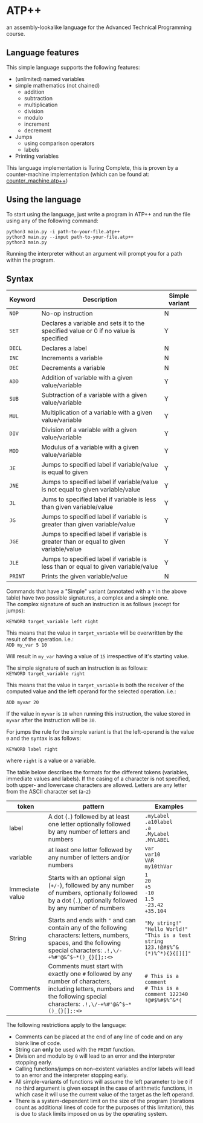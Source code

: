 
  
# ATP++  
an assembly-lookalike language for the Advanced Technical Programming course.  
  
## Language features  
This simple language supports the following features:  
  
- (unlimited) named variables  
- simple mathematics (not chained)  
   - addition  
   - subtraction  
   - multiplication  
   - division  
   - modulo  
   - increment  
   - decrement  
- Jumps  
   - using comparison operators  
   - labels  
- Printing variables  
  
This language implementation is Turing Complete, this is proven by a counter-machine implementation (which can be found at: [counter_machine.atp++](https://github.com/florianhumblot/ATPpp/blob/master/example_programs/counter_machine.atp++))  
  
## Using the language  
  
To start using the language, just write a program in ATP++ and run the file using any of the following command:  
```  
python3 main.py -i path-to-your-file.atp++  
python3 main.py --input path-to-your-file.atp++  
python3 main.py  
```  
Running the interpreter without an argument will prompt you for a path within the program.  
  
## Syntax  
  
|  Keyword  |  Description  | Simple variant |  
| -- | -- | -- |  
|  `NOP` |  No-op instruction  | N |  
|  `SET` |  Declares a variable and sets it to the specified value or 0 if no value is specified  | Y |  
|  `DECL` |  Declares a label  | N |  
|  `INC` |  Increments a variable  | N |  
|  `DEC` |  Decrements a variable  | N |  
|  `ADD` |  Addition of variable with a given value/variable  | Y |  
|  `SUB` |  Subtraction of a variable with a given value/variable  | Y |  
|  `MUL` |  Multiplication of a variable with a given value/variable  | Y |  
|  `DIV` |  Division of a variable with a given value/variable  | Y |  
|  `MOD` |  Modulus of a variable with a given value/variable  | Y |  
|  `JE` |  Jumps to specified label if variable/value is equal to given | Y |  
|  `JNE` |  Jumps to specified label if variable/value is not equal to given variable/value | Y |  
|  `JL` |  Jums to specified label if variable is less than given variable/value | Y |  
|  `JG` |  Jumps to specified label if variable is greater than given variable/value | Y |  
|  `JGE` |  Jumps to specified label if variable is greater than or equal to given variable/value | Y |  
|  `JLE` |  Jumps to specified label if variable is less than or equal to given variable/value | Y |  
|  `PRINT` |  Prints the given variable/value  | N |  
  
Commands that have a "Simple" variant (annotated with a `Y` in the above table) have two possible signatures, a complex and a simple one.  
The complex signature of such an instruction is as follows (except for jumps):  
  
`KEYWORD target_variable left right`  
  
This means that the value in `target_variable` will be overwritten by the result of the operation. i.e.:  
`ADD my_var 5 10`  
  
Will result in `my_var` having a value of `15` irrespective of it's starting value.  
  
The simple signature of such an instruction is as follows:  
`KEYWORD target_variable right`  
  
This means that the value in `target_variable` is both the receiver of the computed value and the left operand for the selected operation. i.e.:  
  
`ADD myvar 20`  
  
If the value in `myvar` is `10` when running this instruction, the value stored in `myvar` after the instruction will be `30`.

For jumps the rule for the simple variant is that the left-operand is the value `0` and the syntax is as follows:

`KEYWORD label right` 

where `right` is a value or a variable.

The table below describes the formats for the different tokens (variables, immediate values and labels). If the casing of a character is not specified, both upper- and lowercase characters are allowed. Letters are any letter from the ASCII character set (a-z)

|token| pattern | Examples |
|--|--| -- | 
| label | A dot (`.`) followed by at least one letter optionally followed by any number of letters and numbers | `.myLabel`<br>`.a10label`<br>`.a`<br>`.MyLabel`<br>`.MYLABEL` |
| variable | at least one letter followed by any number of letters and/or numbers| `var`<br>`var10`<br>`VAR`<br>`my10thVar`|
|Immediate value|Starts with an optional sign (`+/-`), followed by any number of numbers, optionally followed by a dot (`.`), optionally followed by any number of numbers |`1`<br>`20`<br>`+5`<br>`-10`<br>`1.5`<br>`-23.42`<br>`+35.104`|
|String | Starts and ends with `"` and can contain any of the following characters: letters, numbers, spaces, and the following special characters: `.!,\/-+%#'@&^$~*()_{}[];:<>` | `"My string!"`<br>`"Hello World!"`<br>`"This is a test string 123.!@#$%^&(*)%^*){}{[][]"` |
| Comments | Comments must start with exactly one `#` followed by any number of characters, including letters, numbers and the following special characters: `.!,\/-+%#'@&^$~*()_{}[];:<>` | `# This is a comment`<br>`# This is a comment 122340 !@#$%#$%^&*(`|

The following restrictions apply to the language:
 - Comments can be placed at the end of any line of code and on any blank line of code.
 - String can __only__ be used with the `PRINT` function.
 - Division and modulo by `0` will lead to an error and the interpreter stopping early.
 - Calling functions/jumps on non-existent variables and/or labels will lead to an error and the interpreter stopping early.
 - All simple-variants of functions will assume the left parameter to be `0` if no third argument is given except in the case of arithmetic functions, in which case it will use the current value of the target as the left operand.
 - There is a system-dependent limit on the size of the program (iterations count as additional lines of code for the purposes of this limitation), this is due to stack limits imposed on us by the operating system.

